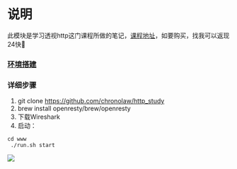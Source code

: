 # 说明

此模块是学习透视http这门课程所做的笔记，[课程地址](https://time.geekbang.org/column/intro/189)，如要购买，找我可以返现24快🐶

### [环境搭建](https://time.geekbang.org/column/article/146833?utm_source=pinpaizhuanqu&utm_medium=geektime&utm_campaign=guanwang&utm_term=guanwang&utm_content=0511)


### 详细步骤
1. git clone https://github.com/chronolaw/http_study
2. brew install openresty/brew/openresty
3. 下载Wireshark
4. 启动：

```
cd www
 ./run.sh start
```



<a data-fancybox title="" href="https://static001.geekbang.org/resource/image/27/cc/2781919e73f5d258ff1dc371af632acc.png">![](https://static001.geekbang.org/resource/image/27/cc/2781919e73f5d258ff1dc371af632acc.png)</a>